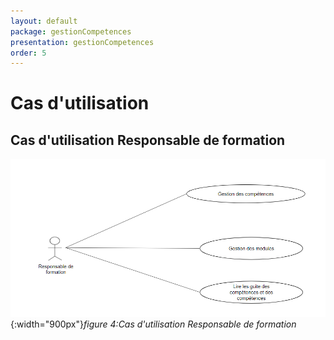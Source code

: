 ```yaml
---
layout: default
package: gestionCompetences
presentation: gestionCompetences
order: 5
---
```


# Cas d'utilisation

<!-- new slide -->

## Cas d'utilisation Responsable de formation

![Cas d'utilisation](./images/Cas-dutilisation.png){:width="900px"}*figure 4:Cas d'utilisation Responsable de formation*

<!-- new slide -->